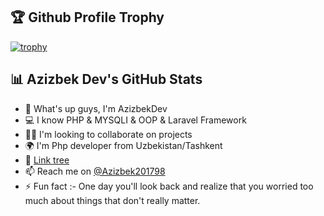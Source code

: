 <!--
**AzizbekZiyodullayev2024/AzizbekZiyodullayev2024** is a ✨ _special_ ✨ repository because its `README.md` (this file) appears on your GitHub profile.
Here are some ideas to get you started:
- 🔭 I’m currently working on ...
- 🌱 I’m currently learning ...
- 👯 I’m looking to collaborate on ...
- 🤔 I’m looking for help with ...
- 💬 Ask me about ...
- 📫 How to reach me: ...
- 😄 Pronouns: ...
- ⚡ Fun fact: ...
-->

## 🏆 Github Profile Trophy

[![trophy](https://github-profile-trophy.vercel.app/?username=AzizbekDev&theme=dracula)](https://github.com/ryo-ma/github-profile-trophy)
## 📊 Azizbek Dev's GitHub Stats


- 👋 What's up guys, I'm AzizbekDev
- 💻 I know PHP & MYSQLI & OOP & Laravel Framework
- 👨‍💻 I'm looking to collaborate on projects
- 🌍 I'm Php developer from Uzbekistan/Tashkent
- 🔗 [Link tree](your-link-tree-url)
- 📫 Reach me on [@Azizbek201798](telegram-link)
- ⚡ Fun fact :- One day you'll look back and realize that you worried too much about things that don't really matter.
